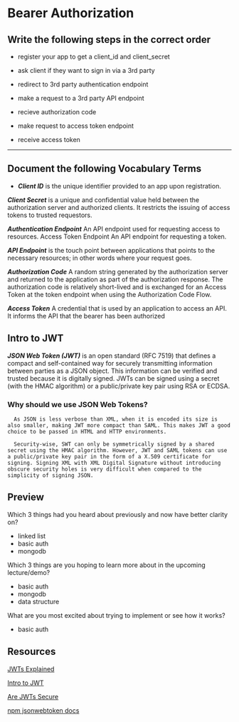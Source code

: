# Bearer Authorization
>
## Write the following steps in the correct order

* register your app to get a client_id and client_secret

* ask client if they want to sign in via a 3rd party

* redirect to 3rd party authentication endpoint

* make a request to a 3rd party API endpoint

* recieve authorization code

* make request to access token endpoint

* receive access token

---

## Document the following Vocabulary Terms

* ***Client ID*** is the unique identifier provided to an app upon registration.

***Client Secret*** is a unique and confidential value held between the authorization server and authorized clients. It restricts the issuing of access tokens to trusted requestors.

***Authentication Endpoint*** An API endpoint used for requesting access to resources.
Access Token Endpoint An API endpoint for requesting a token.

***API Endpoint*** is the touch point between applications that points to the necessary resources; in other words where your request goes.

***Authorization Code*** A random string generated by the authorization server and returned to the application as part of the authorization response. The authorization code is relatively short-lived and is exchanged for an Access Token at the token endpoint when using the Authorization Code Flow.

***Access Token*** A credential that is used by an application to access an API. It informs the API that the bearer has been authorized

## Intro to JWT

***JSON Web Token (JWT)*** is an open standard (RFC 7519) that defines a compact and self-contained way for securely transmitting information between parties as a JSON object. This information can be verified and trusted because it is digitally signed. JWTs can be signed using a secret (with the HMAC algorithm) or a public/private key pair using RSA or ECDSA.

### Why should we use JSON Web Tokens?

      As JSON is less verbose than XML, when it is encoded its size is also smaller, making JWT more compact than SAML. This makes JWT a good choice to be passed in HTML and HTTP environments.

      Security-wise, SWT can only be symmetrically signed by a shared secret using the HMAC algorithm. However, JWT and SAML tokens can use a public/private key pair in the form of a X.509 certificate for signing. Signing XML with XML Digital Signature without introducing obscure security holes is very difficult when compared to the simplicity of signing JSON.

## Preview

Which 3 things had you heard about previously and now have better clarity on?

* linked list
* basic auth
* mongodb

Which 3 things are you hoping to learn more about in the upcoming lecture/demo?

* basic auth
* mongodb
* data structure

What are you most excited about trying to implement or see how it works?

* basic auth

## Resources

[JWTs Explained](https://www.youtube.com/watch?v=926mknSW9Lo)

[Intro to JWT](https://jwt.io/introduction/)

[Are JWTs Secure](https://stackoverflow.com/questions/27301557/if-you-can-decode-jwt-how-are-they-secure)

[npm jsonwebtoken docs](https://www.npmjs.com/package/jsonwebtoken)
